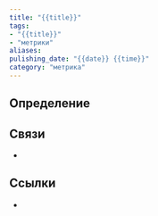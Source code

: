 ```yaml
---
title: "{{title}}"
tags:
- "{{title}}"
- "метрики"
aliases:
pulishing_date: "{{date}} {{time}}"
category: "метрика"
---
```

## Определение
## Связи
- 
## Ссылки
- 
